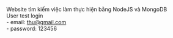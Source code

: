 Website tìm kiếm việc làm thực hiện bằng NodeJS và MongoDB  
User test login  
    - email: thu@gmail.com  
    - password: 123456
